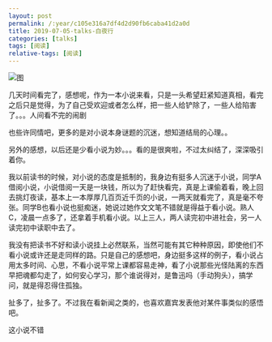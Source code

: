 ```yaml
---
layout: post
permalink: /:year/c105e316a7df4d2d90fb6caba41d2a0d
title: 2019-07-05-talks-白夜行
categories: [talks]
tags: [阅读]
relative-tags: [阅读]
---
```


![图](https://gitee.com/linxingyang/at-2020-10-02-image/raw/master/image/T-talks/image/2019/books/byx.png)

几天时间看完了，感想呢，作为一本小说来看，只是一头希望赶紧知道真相，看完之后只是觉得，为了自己受欢迎或者怎么样，把一些人给铲除了，一些人给陷害了。。。人间看不完的闹剧

也些许同情吧，更多的是对小说本身谜题的沉迷，想知道结局的心理。。


另外的感想，以后还是少看小说为妙。。。看的是很爽啦，不过太纠结了，深深吸引着你。

我以前读书的时候，对小说的态度是抵制的，我身边有挺多人沉迷于小说，同学A借阅小说，小说借阅一天是一块钱，所以为了赶快看完，真是上课偷着看，晚上回去挑灯夜读，基本上一本厚厚几百页近千页的小说，一两天就看完了，真是毫不夸张。同学B也看小说也挺痴迷，她说过她作文文笔不错就是得益于看小说。熟人C，凌晨一点多了，还拿着手机看小说。以上三人，两人读完初中进社会，另一人读完初中读职中去了。

我没有把读书不好和读小说挂上必然联系，当然可能有其它种种原因，即使他们不看小说或许还是走同样的路。只是自己的感想吧，身边挺多这样的例子，看小说占用太多时间、心思，不看小说平常上课都容易走神，看了小说那些光怪陆离的东西早把魂都勾走了，如何安心学习，那个谁说得对，是鲁迅吗（手动狗头），搞学问，就是得忍得住孤独。


扯多了，扯多了。不过我在看新闻之类的，也喜欢嘉宾发表他对某件事类似的感悟吧。

这小说不错
